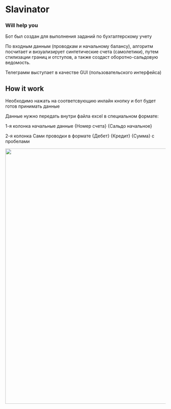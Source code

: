 # Slavinator
### Will help you

Бот был создан для выполнения заданий по бухгалтерскому учету

По входным данным (проводкам и начальному балансу), алгоритм посчитает и визуализирует синтетические счета (самолетики), путем стилизации границ и отступов, а также создаст оборотно-сальдовую ведомость.

Телеграмм выступает в качестве GUI (пользовательского интерфейса)

## How it work
<article>
  Необходимо нажать на соответсвующию инлайн кнопку и бот будет готов принимать данные
  
  Данные нужно передать внутри файла excel в специальном формате:
  <p>
    1-я колонка начальные данные {Номер счета} {Сальдо начальное}
  </p>
  <p>
    2-я колонка Сами проводки в формате {Дебет} {Кредит} {Сумма} с пробелами
  </p>
</article>
<div id="header" align="center">
  <img src="https://i.imgur.com/DHSJ7eq.gif" width="800"/>
</div>
